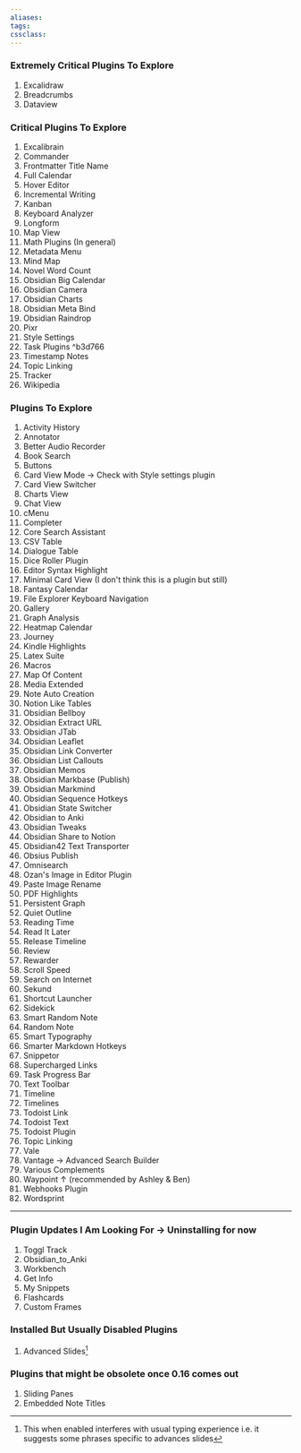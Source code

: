 ```yaml
---
aliases:
tags: 
cssclass:
---
```


### Extremely Critical Plugins To Explore
1. Excalidraw
2. Breadcrumbs
3. Dataview

### Critical Plugins To Explore 
1. Excalibrain
2. Commander
3. Frontmatter Title Name
4. Full Calendar
5. Hover Editor
6. Incremental Writing
7. Kanban
8. Keyboard Analyzer
9. Longform
10. Map View
11. Math Plugins (In general)
12. Metadata Menu
13. Mind Map
14. Novel Word Count
15. Obsidian Big Calendar
16. Obsidian Camera
17. Obsidian Charts
18. Obsidian Meta Bind
19. Obsidian Raindrop
20. Pixr
21. Style Settings
22. Task Plugins ^b3d766
23. Timestamp Notes
24. Topic Linking
25. Tracker
26. Wikipedia

### Plugins To Explore
1. Activity History
2. Annotator
3. Better Audio Recorder
4. Book Search
5. Buttons
6. Card View Mode → Check with Style settings plugin
7. Card View Switcher
8. Charts View
9. Chat View
10. cMenu
11. Completer
12. Core Search Assistant
13. CSV Table 
14. Dialogue Table
15. Dice Roller Plugin
16. Editor Syntax Highlight
17. Minimal Card View (I don't think this is a plugin but still)
18. Fantasy Calendar 
19. File Explorer Keyboard Navigation
20. Gallery
21. Graph Analysis
22. Heatmap Calendar
23. Journey
24. Kindle Highlights
25. Latex Suite
26. Macros
27. Map Of Content
28. Media Extended
29. Note Auto Creation
30. Notion Like Tables
31. Obsidian Bellboy
32. Obsidian Extract URL
33. Obsidian JTab
34. Obsidian Leaflet
35. Obsidian Link Converter
36. Obsidian List Callouts
37. Obsidian Memos
38. Obsidian Markbase (Publish)
39. Obsidian Markmind
40. Obsidian Sequence Hotkeys
41. Obsidian State Switcher
42. Obsidian to Anki
43. Obsidian Tweaks
44. Obsidian Share to Notion
45. Obsidian42 Text Transporter
46. Obsius Publish
47. Omnisearch
48. Ozan's Image in Editor Plugin
49. Paste Image Rename
50. PDF Highlights
51. Persistent Graph
52. Quiet Outline 
53. Reading Time
54. Read It Later
55. Release Timeline
56. Review
57. Rewarder
58. Scroll Speed
59. Search on Internet
60. Sekund
61. Shortcut Launcher
62. Sidekick
63. Smart Random Note
64. Random Note
65. Smart Typography
66. Smarter Markdown Hotkeys
67. Snippetor
68. Supercharged Links
69. Task Progress Bar
70. Text Toolbar
71. Timeline
72. Timelines
73. Todoist Link
74. Todoist Text
75. Todoist Plugin
76. Topic Linking
77. Vale
78. Vantage → Advanced Search Builder
79. Various Complements
80. Waypoint ↑ (recommended by Ashley & Ben)
81. Webhooks Plugin
82. Wordsprint

---
### Plugin Updates I Am Looking For  → Uninstalling for now
1. Toggl Track
2. Obsidian_to_Anki
3. Workbench
4. Get Info
5. My Snippets
6. Flashcards
7. Custom Frames


### Installed But Usually Disabled Plugins
1. Advanced Slides[^1]


### Plugins that might be obsolete once 0.16 comes out
1. Sliding Panes
2. Embedded Note Titles

[^1]: This when enabled interferes with usual typing experience i.e. it suggests some phrases specific to advances slides